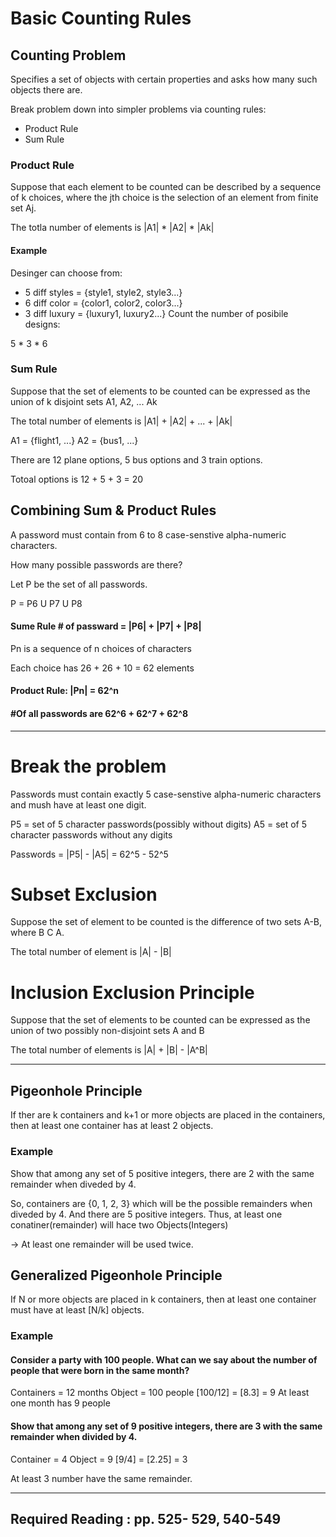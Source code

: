 # Basic Counting Rules

## Counting Problem
Specifies a set of objects with certain properties and asks how many such objects there are.

Break problem down into simpler problems via counting rules:
- Product Rule
- Sum Rule

### Product Rule
Suppose that each element to be counted can be described by a sequence of k choices, where the jth choice is the selection of an element from finite set Aj.

The totla number of elements is |A1| * |A2| * |Ak|

#### Example
Desinger can choose from:
- 5 diff styles = {style1, style2, style3...}
- 6 diff color = {color1, color2, color3...}
- 3 diff luxury = {luxury1, luxury2...}
Count the number of posibile designs:

5 * 3 * 6


### Sum Rule
Suppose that the set of elements to be counted can be expressed as the union of k disjoint sets A1, A2, ... Ak

The total number of elements is |A1| + |A2| + ... + |Ak|

A1 = {flight1, ...}
A2 = {bus1, ...}

There are 12 plane options, 5 bus options and 3 train options.

Totoal options is 12 + 5 + 3 = 20


## Combining Sum & Product Rules

A password must contain from 6 to 8 case-senstive alpha-numeric characters.

How many possible passwords are there?

Let P be the set of all passwords.

P = P6 U P7 U P8

#### Sume Rule # of passward = |P6| + |P7| + |P8|

Pn is a sequence of n choices of characters

Each choice has 26 + 26 + 10 = 62 elements

#### Product Rule: |Pn| = 62^n

#### #Of all passwords are 62^6 + 62^7 + 62^8

***

# Break the problem
Passwords must contain exactly 5 case-senstive alpha-numeric
characters and mush have at least one digit.

P5 = set of 5 character passwords(possibly without digits)
A5 = set of 5 character passwords without any digits

Passwords = |P5| - |A5| = 62^5 - 52^5


# Subset Exclusion
Suppose the set of element to be counted is the difference of two sets A-B, where B C A.

The total number of element is |A| - |B|


# Inclusion Exclusion Principle
Suppose that the set of elements to be counted can be expressed as the union of two possibly non-disjoint sets A and B

The total number of elements is |A| + |B| - |A^B|


***
## Pigeonhole Principle

If ther are k containers and k+1 or more objects are placed in the containers, then at least one container has at least 2 objects.


### Example

Show that among any set of 5 positive integers, there are 2 with the same remainder when diveded by 4.

So, containers are {0, 1, 2, 3} which will be the possible remainders when diveded by 4.
And there are 5 positive integers. Thus, at least one conatiner(remainder) will hace two Objects(Integers)

-> At least one remainder will be used twice.

## Generalized Pigeonhole Principle

If N or more objects are placed in k containers, then at least one container must have at least [N/k] objects.

### Example

#### Consider a party with 100 people. What can we say about the number of people that were born in the same month?

Containers = 12 months
Object = 100 people
[100/12] = [8.3] = 9
At least one month has 9 people


#### Show that among any set of 9 positive integers, there are 3 with the same remainder when divided by 4.

Container = 4
Object = 9
[9/4] = [2.25] = 3

At least 3 number have the same remainder.


***



## Required Reading : pp. 525- 529, 540-549 